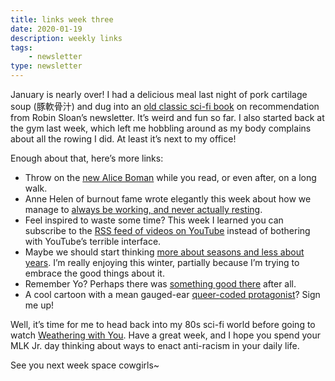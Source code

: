 ```yaml
---
title: links week three
date: 2020-01-19
description: weekly links
tags:
    - newsletter
type: newsletter
---
```


January is nearly over! I had a delicious meal last night of pork cartilage soup (豚軟骨汁) and dug into an [old classic sci-fi book](https://www.fantasticfiction.com/c/deborah-christian/mainline.htm) on recommendation from Robin Sloan’s newsletter. It’s weird and fun so far. I also started back at the gym last week, which left me hobbling around as my body complains about all the rowing I did. At least it’s next to my office!

Enough about that, here’s more links:

- Throw on the [new Alice Boman](https://music.apple.com/us/album/who-knows/1479120003?i=1479120009) while you read, or even after, on a long walk.
- Anne Helen of burnout fame wrote elegantly this week about how we manage to [always be working, and never actually resting](https://annehelen.substack.com/p/the-wages-of-productivity).
- Feel inspired to waste some time? This week I learned you can subscribe to the [RSS feed of videos on YouTube](https://mjtsai.com/blog/2020/01/16/youtube-rss-feeds/) instead of bothering with YouTube’s terrible interface.
- Maybe we should start thinking [more about seasons and less about years](https://austinkleon.com/2020/01/06/circular-time-vs-linear-time/). I’m really enjoying this winter, partially because I’m trying to embrace the good things about it.
- Remember Yo? Perhaps there was [something good there](https://laughingkaiju.com/yo-really/) after all.
- A cool cartoon with a mean gauged-ear [queer-coded protagonist](https://www.polygon.com/2020/1/8/21057255/infinity-train-book-2-new-episodes-tulip-jesse-mt-mystery)? Sign me up!

Well, it’s time for me to head back into my 80s sci-fi world before going to watch [Weathering with You](https://en.wikipedia.org/wiki/Weathering_with_You). Have a great week, and I hope you spend your MLK Jr. day thinking about ways to enact anti-racism in your daily life.

See you next week space cowgirls~
